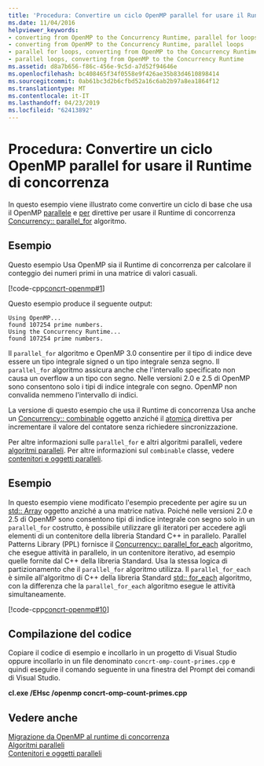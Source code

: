 ```yaml
---
title: 'Procedura: Convertire un ciclo OpenMP parallel for usare il Runtime di concorrenza'
ms.date: 11/04/2016
helpviewer_keywords:
- converting from OpenMP to the Concurrency Runtime, parallel for loops
- converting from OpenMP to the Concurrency Runtime, parallel loops
- parallel for loops, converting from OpenMP to the Concurrency Runtime
- parallel loops, converting from OpenMP to the Concurrency Runtime
ms.assetid: d8a7b656-f86c-456e-9c5d-a7d52f94646e
ms.openlocfilehash: bc408465f34f0558e9f426ae35b83d4610898414
ms.sourcegitcommit: 0ab61bc3d2b6cfbd52a16c6ab2b97a8ea1864f12
ms.translationtype: MT
ms.contentlocale: it-IT
ms.lasthandoff: 04/23/2019
ms.locfileid: "62413892"
---
```

# <a name="how-to-convert-an-openmp-parallel-for-loop-to-use-the-concurrency-runtime"></a>Procedura: Convertire un ciclo OpenMP parallel for usare il Runtime di concorrenza

In questo esempio viene illustrato come convertire un ciclo di base che usa il OpenMP [parallele](../../parallel/concrt/how-to-use-parallel-invoke-to-write-a-parallel-sort-routine.md#parallel) e [per](../../parallel/openmp/reference/for-openmp.md) direttive per usare il Runtime di concorrenza [Concurrency:: parallel_for](reference/concurrency-namespace-functions.md#parallel_for) algoritmo.

## <a name="example"></a>Esempio

Questo esempio Usa OpenMP sia il Runtime di concorrenza per calcolare il conteggio dei numeri primi in una matrice di valori casuali.

[!code-cpp[concrt-openmp#1](../../parallel/concrt/codesnippet/cpp/how-to-convert-an-openmp-parallel-for-loop-to-use-the-concurrency-runtime_1.cpp)]

Questo esempio produce il seguente output:

```Output
Using OpenMP...
found 107254 prime numbers.
Using the Concurrency Runtime...
found 107254 prime numbers.
```

Il `parallel_for` algoritmo e OpenMP 3.0 consentire per il tipo di indice deve essere un tipo integrale signed o un tipo integrale senza segno. Il `parallel_for` algoritmo assicura anche che l'intervallo specificato non causa un overflow a un tipo con segno. Nelle versioni 2.0 e 2.5 di OpenMP sono consentono solo i tipi di indice integrale con segno. OpenMP non convalida nemmeno l'intervallo di indici.

La versione di questo esempio che usa il Runtime di concorrenza Usa anche un [Concurrency:: combinable](../../parallel/concrt/reference/combinable-class.md) oggetto anziché il [atomica](../../parallel/openmp/reference/atomic.md) direttiva per incrementare il valore del contatore senza richiedere sincronizzazione.

Per altre informazioni sulle `parallel_for` e altri algoritmi paralleli, vedere [algoritmi paralleli](../../parallel/concrt/parallel-algorithms.md). Per altre informazioni sul `combinable` classe, vedere [contenitori e oggetti paralleli](../../parallel/concrt/parallel-containers-and-objects.md).

## <a name="example"></a>Esempio

In questo esempio viene modificato l'esempio precedente per agire su un [std:: Array](../../standard-library/array-class-stl.md) oggetto anziché a una matrice nativa. Poiché nelle versioni 2.0 e 2.5 di OpenMP sono consentono tipi di indice integrale con segno solo in un `parallel_for` costrutto, è possibile utilizzare gli iteratori per accedere agli elementi di un contenitore della libreria Standard C++ in parallelo. Parallel Patterns Library (PPL) fornisce il [Concurrency:: parallel_for_each](reference/concurrency-namespace-functions.md#parallel_for_each) algoritmo, che esegue attività in parallelo, in un contenitore iterativo, ad esempio quelle fornite dal C++ della libreria Standard. Usa la stessa logica di partizionamento che il `parallel_for` algoritmo utilizza. Il `parallel_for_each` è simile all'algoritmo di C++ della libreria Standard [std:: for_each](../../standard-library/algorithm-functions.md#for_each) algoritmo, con la differenza che la `parallel_for_each` algoritmo esegue le attività simultaneamente.

[!code-cpp[concrt-openmp#10](../../parallel/concrt/codesnippet/cpp/how-to-convert-an-openmp-parallel-for-loop-to-use-the-concurrency-runtime_2.cpp)]

## <a name="compiling-the-code"></a>Compilazione del codice

Copiare il codice di esempio e incollarlo in un progetto di Visual Studio oppure incollarlo in un file denominato `concrt-omp-count-primes.cpp` e quindi eseguire il comando seguente in una finestra del Prompt dei comandi di Visual Studio.

**cl.exe /EHsc /openmp concrt-omp-count-primes.cpp**

## <a name="see-also"></a>Vedere anche

[Migrazione da OpenMP al runtime di concorrenza](../../parallel/concrt/migrating-from-openmp-to-the-concurrency-runtime.md)<br/>
[Algoritmi paralleli](../../parallel/concrt/parallel-algorithms.md)<br/>
[Contenitori e oggetti paralleli](../../parallel/concrt/parallel-containers-and-objects.md)
